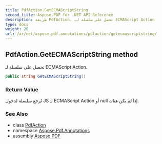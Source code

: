 ```yaml
---
title: PdfAction.GetECMAScriptString
second_title: Aspose.PDF for .NET API Reference
description: طريقة PdfAction. تحصل على سلسلة لـ ECMAScript Action
type: docs
weight: 20
url: /ar/net/aspose.pdf.annotations/pdfaction/getecmascriptstring/
---
```

## PdfAction.GetECMAScriptString method

تحصل على سلسلة لـ ECMAScript Action.

```csharp
public string GetECMAScriptString()
```

### Return Value

تُرجع سلسلة لدخول JS لـ ECMAScript Action أو null إذا لم يكن هناك.

### See Also

* class [PdfAction](../)
* namespace [Aspose.Pdf.Annotations](../../../aspose.pdf.annotations/)
* assembly [Aspose.PDF](../../../)